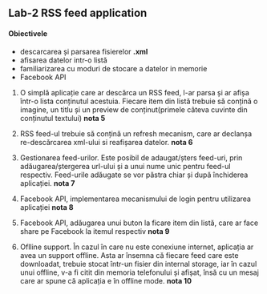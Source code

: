 
## Lab-2 RSS feed application

#### Obiectivele

- descarcarea și parsarea fisierelor **.xml**
- afisarea datelor intr-o listă
- familiarizarea cu moduri de stocare a datelor in memorie
- Facebook API

1. O simplă aplicație care ar descărca un RSS feed, l-ar parsa și ar afișa într-o lista conținutul acestuia. Fiecare item din listă trebuie să conțină o imagine, un titlu și un preview de conținut(primele câteva cuvinte din conținutul textului)  **nota 5**

2. RSS feed-ul trebuie să conțină un refresh mecanism, care ar declanșa re-descărcarea xml-ului si reafișarea datelor. **nota 6**

3. Gestionarea feed-urilor. Este posibil de adaugat/șters feed-uri, prin adăugarea/ștergerea url-ului și a unui nume unic pentru feed-ul respectiv. Feed-urile adăugate se vor păstra chiar și după închiderea aplicației. **nota 7**

4. Facebook API, implementarea mecanismului de login pentru utilizarea aplicației **nota 8**

5. Facebook API, adăugarea unui buton la ficare item din listă, care ar face share pe Facebook la itemul respectiv **nota 9**

6. Oflline support. În cazul în care nu este conexiune internet, aplicația ar avea un support offline. Asta ar însemna că fiecare feed care este downloadat, trebuie stocat într-un fisier din internal storage, iar în cazul unui offline, v-a fi citit din memoria telefonului și afișat, însă cu un mesaj care ar spune că aplicația e în offline mode. **nota 10**
